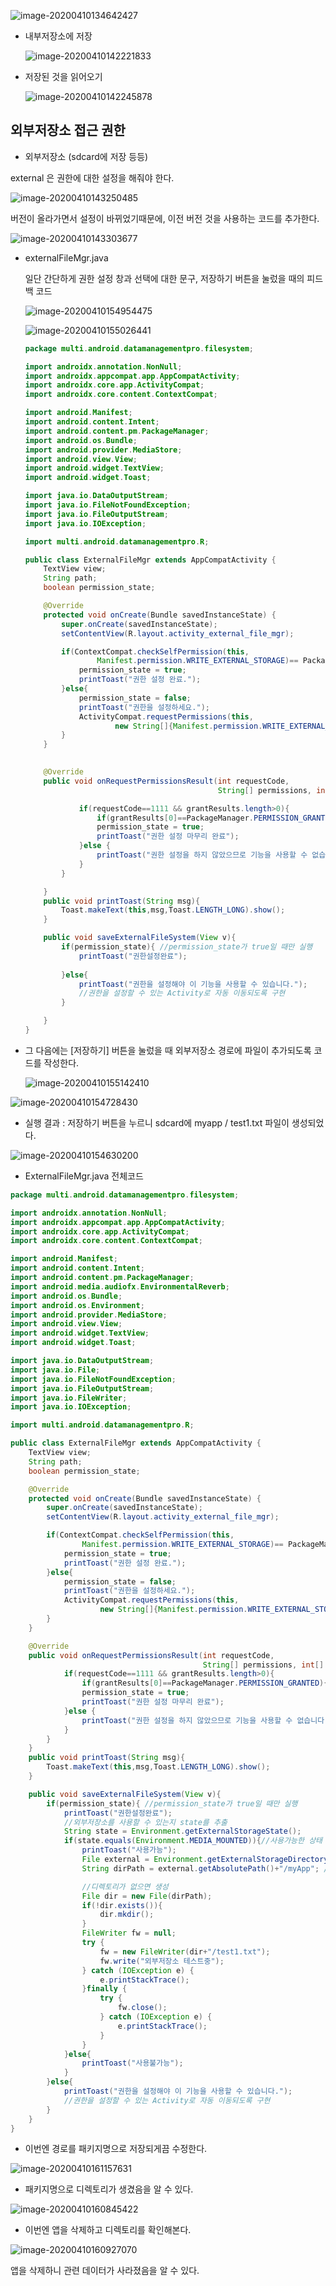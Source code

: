 ![image-20200410134642427](images/image-20200410134642427.png)







* 내부저장소에 저장

  ![image-20200410142221833](images/image-20200410142221833.png)

  

* 저장된 것을 읽어오기

  ![image-20200410142245878](images/image-20200410142245878.png)





## 외부저장소 접근 권한

* 외부저장소 (sdcard에 저장 등등)

external 은 권한에 대한 설정을 해줘야 한다. 

![image-20200410143250485](images/image-20200410143250485.png)

버전이 올라가면서 설정이 바뀌었기때문에, 이전 버전 것을 사용하는 코드를 추가한다.

![image-20200410143303677](images/image-20200410143303677.png)





* externalFileMgr.java

  일단 간단하게 권한 설정 창과 선택에 대한 문구,
  저장하기 버튼을 눌렀을 때의 피드백 코드

  ![image-20200410154954475](images/image-20200410154954475.png)

  ![image-20200410155026441](images/image-20200410155026441.png)

  ```java
  package multi.android.datamanagementpro.filesystem;
  
  import androidx.annotation.NonNull;
  import androidx.appcompat.app.AppCompatActivity;
  import androidx.core.app.ActivityCompat;
  import androidx.core.content.ContextCompat;
  
  import android.Manifest;
  import android.content.Intent;
  import android.content.pm.PackageManager;
  import android.os.Bundle;
  import android.provider.MediaStore;
  import android.view.View;
  import android.widget.TextView;
  import android.widget.Toast;
  
  import java.io.DataOutputStream;
  import java.io.FileNotFoundException;
  import java.io.FileOutputStream;
  import java.io.IOException;
  
  import multi.android.datamanagementpro.R;
  
  public class ExternalFileMgr extends AppCompatActivity {
      TextView view;
      String path;
      boolean permission_state;
  
      @Override
      protected void onCreate(Bundle savedInstanceState) {
          super.onCreate(savedInstanceState);
          setContentView(R.layout.activity_external_file_mgr);
  
          if(ContextCompat.checkSelfPermission(this,
                  Manifest.permission.WRITE_EXTERNAL_STORAGE)== PackageManager.PERMISSION_GRANTED){
              permission_state = true;
              printToast("권한 설정 완료.");
          }else{
              permission_state = false;
              printToast("권한을 설정하세요.");
              ActivityCompat.requestPermissions(this,
                      new String[]{Manifest.permission.WRITE_EXTERNAL_STORAGE},1111);
          }
      }
      
  
      @Override
      public void onRequestPermissionsResult(int requestCode,
                                             String[] permissions, int[] grantResults) {
  
              if(requestCode==1111 && grantResults.length>0){
                  if(grantResults[0]==PackageManager.PERMISSION_GRANTED){
                  permission_state = true;
                  printToast("권한 설정 마무리 완료");
              }else {
                  printToast("권한 설정을 하지 않았으므로 기능을 사용할 수 없습니다.");
              }
          }
  
      }
      public void printToast(String msg){
          Toast.makeText(this,msg,Toast.LENGTH_LONG).show();
      }
  
      public void saveExternalFileSystem(View v){
          if(permission_state){ //permission_state가 true일 때만 실행
              printToast("권한설정완료");
            
          }else{
              printToast("권한을 설정해야 이 기능을 사용할 수 있습니다.");
              //권한을 설정할 수 있는 Activity로 자동 이동되도록 구현
          }
  
      }
  }
  
  ```



* 그 다음에는 [저장하기] 버튼을 눌렀을 때 외부저장소 경로에 파일이 추가되도록 코드를 작성한다.

  ![image-20200410155142410](images/image-20200410155142410.png)



![image-20200410154728430](images/image-20200410154728430.png)



* 실행 결과 : 저장하기 버튼을 누르니 sdcard에 myapp / test1.txt 파일이 생성되었다.

![image-20200410154630200](images/image-20200410154630200.png)



* ExternalFileMgr.java 전체코드

```java
package multi.android.datamanagementpro.filesystem;

import androidx.annotation.NonNull;
import androidx.appcompat.app.AppCompatActivity;
import androidx.core.app.ActivityCompat;
import androidx.core.content.ContextCompat;

import android.Manifest;
import android.content.Intent;
import android.content.pm.PackageManager;
import android.media.audiofx.EnvironmentalReverb;
import android.os.Bundle;
import android.os.Environment;
import android.provider.MediaStore;
import android.view.View;
import android.widget.TextView;
import android.widget.Toast;

import java.io.DataOutputStream;
import java.io.File;
import java.io.FileNotFoundException;
import java.io.FileOutputStream;
import java.io.FileWriter;
import java.io.IOException;

import multi.android.datamanagementpro.R;

public class ExternalFileMgr extends AppCompatActivity {
    TextView view;
    String path;
    boolean permission_state;

    @Override
    protected void onCreate(Bundle savedInstanceState) {
        super.onCreate(savedInstanceState);
        setContentView(R.layout.activity_external_file_mgr);

        if(ContextCompat.checkSelfPermission(this,
                Manifest.permission.WRITE_EXTERNAL_STORAGE)== PackageManager.PERMISSION_GRANTED){
            permission_state = true;
            printToast("권한 설정 완료.");
        }else{
            permission_state = false;
            printToast("권한을 설정하세요.");
            ActivityCompat.requestPermissions(this,
                    new String[]{Manifest.permission.WRITE_EXTERNAL_STORAGE},1111);
        }
    }

    @Override
    public void onRequestPermissionsResult(int requestCode,
                                           String[] permissions, int[] grantResults) {
            if(requestCode==1111 && grantResults.length>0){
                if(grantResults[0]==PackageManager.PERMISSION_GRANTED){
                permission_state = true;
                printToast("권한 설정 마무리 완료");
            }else {
                printToast("권한 설정을 하지 않았으므로 기능을 사용할 수 없습니다.");
            }
        }
    }
    public void printToast(String msg){
        Toast.makeText(this,msg,Toast.LENGTH_LONG).show();
    }

    public void saveExternalFileSystem(View v){
        if(permission_state){ //permission_state가 true일 때만 실행
            printToast("권한설정완료");
            //외부저장소를 사용할 수 있는지 state를 추출
            String state = Environment.getExternalStorageState();
            if(state.equals(Environment.MEDIA_MOUNTED)){//사용가능한 상태
                printToast("사용가능");
                File external = Environment.getExternalStorageDirectory(); //
                String dirPath = external.getAbsolutePath()+"/myApp"; //경로 정보를 가져온다.

                //디렉토리가 없으면 생성
                File dir = new File(dirPath);
                if(!dir.exists()){
                    dir.mkdir();
                }
                FileWriter fw = null;
                try {
                    fw = new FileWriter(dir+"/test1.txt");
                    fw.write("외부저장소 테스트중");
                } catch (IOException e) {
                    e.printStackTrace();
                }finally {
                    try {
                        fw.close();
                    } catch (IOException e) {
                        e.printStackTrace();
                    }
                }
            }else{
                printToast("사용불가능");
            }
        }else{
            printToast("권한을 설정해야 이 기능을 사용할 수 있습니다.");
            //권한을 설정할 수 있는 Activity로 자동 이동되도록 구현
        }
    }
}

```





* 이번엔 경로를 패키지명으로 저장되게끔 수정한다.

![image-20200410161157631](images/image-20200410161157631.png)



* 패키지명으로 디렉토리가 생겼음을 알 수 있다.

![image-20200410160845422](images/image-20200410160845422.png)



* 이번엔 앱을 삭제하고 디렉토리를 확인해본다.

![image-20200410160927070](images/image-20200410160927070.png)

앱을 삭제하니 관련 데이터가 사라졌음을 알 수 있다.